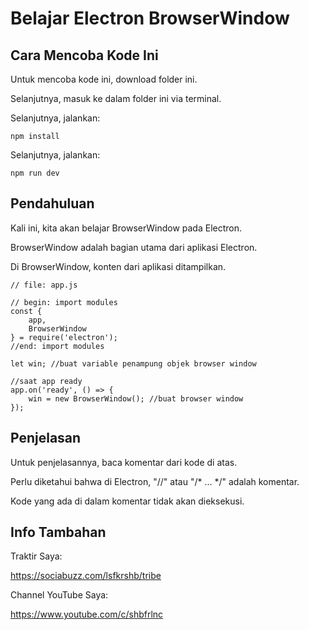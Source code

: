 # Belajar Electron BrowserWindow

## Cara Mencoba Kode Ini

Untuk mencoba kode ini, download folder ini.

Selanjutnya, masuk ke dalam folder ini via terminal.

Selanjutnya, jalankan:

```
npm install
```

 Selanjutnya, jalankan:

```
npm run dev
```

## Pendahuluan

Kali ini, kita akan belajar BrowserWindow pada Electron.

BrowserWindow adalah bagian utama dari aplikasi Electron.

Di BrowserWindow, konten dari aplikasi ditampilkan.

```
// file: app.js

// begin: import modules
const {
    app,
    BrowserWindow
} = require('electron');
//end: import modules

let win; //buat variable penampung objek browser window

//saat app ready
app.on('ready', () => {
    win = new BrowserWindow(); //buat browser window
});
```

## Penjelasan

Untuk penjelasannya, baca komentar dari kode di atas.

Perlu diketahui bahwa di Electron, "//" atau "/* ... */" adalah komentar.

Kode yang ada di dalam komentar tidak akan dieksekusi.

## Info Tambahan

Traktir Saya:

https://sociabuzz.com/lsfkrshb/tribe

Channel YouTube Saya:

https://www.youtube.com/c/shbfrlnc